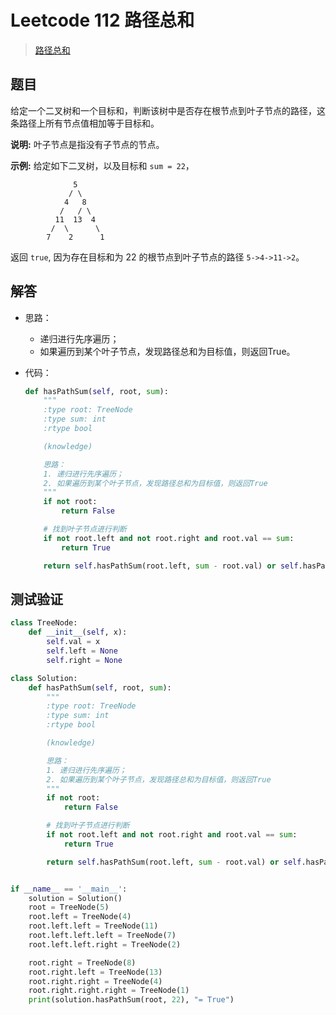 # Leetcode 112 路径总和

> [路径总和](https://leetcode-cn.com/problems/path-sum/)

## 题目

给定一个二叉树和一个目标和，判断该树中是否存在根节点到叶子节点的路径，这条路径上所有节点值相加等于目标和。

**说明:** 叶子节点是指没有子节点的节点。

**示例:** 
给定如下二叉树，以及目标和 `sum = 22`，

```
              5
             / \
            4   8
           /   / \
          11  13  4
         /  \      \
        7    2      1
```

返回 `true`, 因为存在目标和为 22 的根节点到叶子节点的路径 `5->4->11->2`。

## 解答

- 思路：

  - 递归进行先序遍历；
  - 如果遍历到某个叶子节点，发现路径总和为目标值，则返回True。

- 代码：

  ```python
  def hasPathSum(self, root, sum):
      """
      :type root: TreeNode
      :type sum: int
      :rtype bool
  
      (knowledge)
  
      思路：
      1. 递归进行先序遍历；
      2. 如果遍历到某个叶子节点，发现路径总和为目标值，则返回True
      """
      if not root:
          return False
  
      # 找到叶子节点进行判断
      if not root.left and not root.right and root.val == sum:
          return True
  
      return self.hasPathSum(root.left, sum - root.val) or self.hasPathSum(root.right, sum - root.val)
  ```

## 测试验证

```python
class TreeNode:
    def __init__(self, x):
        self.val = x
        self.left = None
        self.right = None

class Solution:
    def hasPathSum(self, root, sum):
        """
        :type root: TreeNode
        :type sum: int
        :rtype bool

        (knowledge)

        思路：
        1. 递归进行先序遍历；
        2. 如果遍历到某个叶子节点，发现路径总和为目标值，则返回True
        """
        if not root:
            return False

        # 找到叶子节点进行判断
        if not root.left and not root.right and root.val == sum:
            return True

        return self.hasPathSum(root.left, sum - root.val) or self.hasPathSum(root.right, sum - root.val)


if __name__ == '__main__':
    solution = Solution()
    root = TreeNode(5)
    root.left = TreeNode(4)
    root.left.left = TreeNode(11)
    root.left.left.left = TreeNode(7)
    root.left.left.right = TreeNode(2)

    root.right = TreeNode(8)
    root.right.left = TreeNode(13)
    root.right.right = TreeNode(4)
    root.right.right.right = TreeNode(1)
    print(solution.hasPathSum(root, 22), "= True")
```